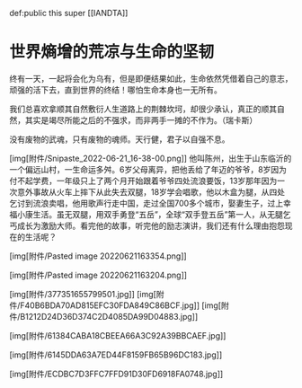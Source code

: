 def:public this super [[IANDTA]]


# 世界熵增的荒凉与生命的坚韧
终有一天，一起将会化为乌有，但是即便结果如此，生命依然凭借着自己的意志，顽强的活下去，直到世界的终结！哪怕生命本身也一无所有。


我们总喜欢拿顺其自然敷衍人生道路上的荆棘坎坷，却很少承认，真正的顺其自然，其实是竭尽所能之后的不强求，而非两手一摊的不作为。（瑞卡斯）

没有废物的武魂，只有废物的魂师。天行健，君子以自强不息。


[img[附件/Snipaste_2022-06-21_16-38-00.png]]
他叫陈州，出生于山东临沂的一个偏远山村，一生命运多舛。6岁父母离异，把他丢给了年迈的爷爷，8岁因为付不起学费，一年级只上了两个月开始跟着爷爷四处流浪要饭，13岁那年因为一次意外事故从火车上摔下从此失去双腿，18岁学会唱歌，他以木盒为腿，从四处乞讨到流浪卖唱，他用歌声行走中国，走过全国700多个城市，娶妻生子，过上幸福小康生活。虽无双腿，用双手勇登“五岳”，全球“双手登五岳”第一人，从无腿乞丐成长为激励大师。看完他的故事，听完他的励志演讲，我们还有什么理由抱怨现在的生活呢？


[img[附件/Pasted image 20220621163354.png]]

[img[附件/Pasted image 20220621163204.png]]


[img[附件/377351655799501.jpg]]
[img[附件/F40B6BDA70AD815EFC30FDA849C86BCF.jpg]]
[img[附件/B1212D24D36D374C2D4085DA99D04883.jpg]]

[img[附件/61384CABA18CBEEA66A3C92A39BBCAEF.jpg]]

[img[附件/6145DDA63A7ED44F8159FB65B96DC183.jpg]]

[img[附件/ECDBC7D3FFC7FFD91D30FD6918FA0748.jpg]]